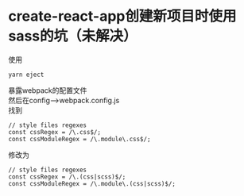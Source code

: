 # create-react-app创建新项目时使用sass的坑（未解决）
使用
```
yarn eject
```
暴露webpack的配置文件  
然后在config-->webpack.config.js  
找到  
```
// style files regexes
const cssRegex = /\.css$/;
const cssModuleRegex = /\.module\.css$/;
```
修改为
```
// style files regexes
const cssRegex = /\.(css|scss)$/;
const cssModuleRegex = /\.module\.(css|scss)$/;
```
